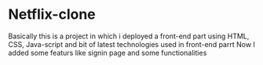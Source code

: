 # Netflix-clone
Basically  this is a project in which i deployed a front-end part using HTML, CSS, Java-script and bit of latest technologies used in front-end parrt
Now I added some featurs like signin page and some functionalities
